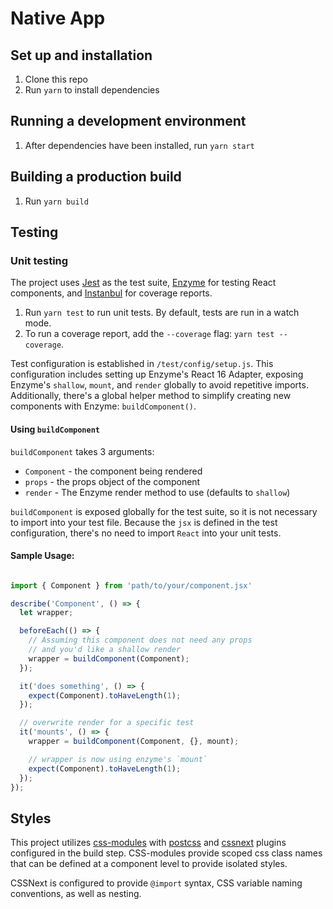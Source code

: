 # Native App

## Set up and installation

1. Clone this repo
2. Run `yarn` to install dependencies

## Running a development environment

1. After dependencies have been installed, run `yarn start`

## Building a production build

1. Run `yarn build`

## Testing

### Unit testing

The project uses [Jest](https://jestjs.io/en/) as the test suite, [Enzyme](http://airbnb.io/enzyme/) for testing 
React components, and [Instanbul](https://istanbul.js.org/) for coverage reports.

1. Run `yarn test` to run unit tests. By default, tests are run in a watch mode.
1. To run a coverage report, add the `--coverage` flag: `yarn test --coverage`.

Test configuration is established in `/test/config/setup.js`. This configuration includes setting up Enzyme's React 16
Adapter, exposing Enzyme's `shallow`, `mount`, and `render` globally to avoid repetitive imports. Additionally, there's a
global helper method to simplify creating new components with Enzyme: `buildComponent()`.

#### Using `buildComponent`

`buildComponent` takes 3 arguments: 

* `Component` - the component being rendered
* `props` - the props object of the component
* `render` - The Enzyme render method to use (defaults to `shallow`)

`buildComponent` is exposed globally for the test suite, so it is not necessary to import into your test file. Because
the `jsx` is defined in the test configuration, there's no need to import `React` into your unit tests.

#### Sample Usage:

```js

import { Component } from 'path/to/your/component.jsx'

describe('Component', () => {
  let wrapper;

  beforeEach(() => {
    // Assuming this component does not need any props
    // and you'd like a shallow render
    wrapper = buildComponent(Component);
  });

  it('does something', () => {
    expect(Component).toHaveLength(1);
  });

  // overwrite render for a specific test
  it('mounts', () => {
    wrapper = buildComponent(Component, {}, mount);

    // wrapper is now using enzyme's `mount`
    expect(Component).toHaveLength(1);
  });
});

```

## Styles

This project utilizes [css-modules](https://github.com/css-modules/css-modules) with [postcss](https://postcss.org/) and
[cssnext](http://cssnext.io/) plugins configured in the build step. CSS-modules provide scoped css class names that can 
be defined at a component level to provide isolated styles. 

CSSNext is configured to provide `@import` syntax, CSS variable naming conventions, as well as nesting.
